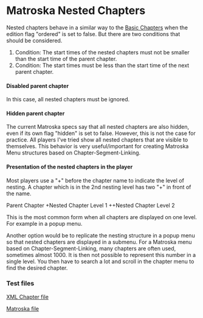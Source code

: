 # Matroska Nested Chapters
Nested chapters behave in a similar way to the [Basic Chapters](BasicChapters.md) when the edition flag "ordered" is set to false. But there are two conditions that should be considered.

1. Condition: The start times of the nested chapters must not be smaller than the start time of the parent chapter.
2. Condition: The start times must be less than the start time of the next parent chapter.

#### Disabled parent chapter
In this case, all nested chapters must be ignored.

#### Hidden parent chapter
The current Matroska specs say that all nested chapters are also hidden, even if its own flag "hidden" is set to false. However, this is not the case for practice. All players I've tried show all nested chapters that are visible to themselves.
This behavior is very useful/important for creating Matroska Menu structures based on Chapter-Segment-Linking.

#### Presentation of the nested chapters in the player
Most players use a "+" before the chapter name to indicate the level of nesting. A chapter which is in the 2nd nesting level has two "+" in front of the name.

Parent Chapter
+Nested Chapter Level 1
++Nested Chapter Level 2

This is the most common form when all chapters are displayed on one level. For example in a popup menu.

Another option would be to replicate the nesting structure in a popup menu so that nested chapters are displayed in a submenu.
For a Matroska menu based on Chapter-Segment-Linking, many chapters are often used, sometimes almost 1000. It is then not possible to represent this number in a single level. You then have to search a lot and scroll in the chapter menu to find the desired chapter.

### Test files
[XML Chapter file](https://github.com/hubblec4/Matroska-Playback/blob/master/files/NestedChapters/NestedChapters.xml)

[Matroska file](https://github.com/hubblec4/Matroska-Playback/blob/master/files/NestedChapters/NestedChapters.mkv)